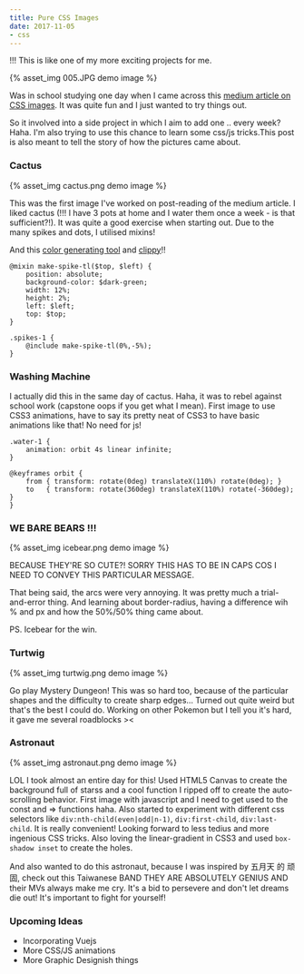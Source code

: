 ```yaml
---
title: Pure CSS Images
date: 2017-11-05
- css
---
```


!!! This is like one of my more exciting projects for me.<!-- more -->

{% asset_img 005.JPG demo image %}

Was in school studying one day when I came across this [medium article on CSS images](https://blog.prototypr.io/how-i-started-drawing-css-images-3fd878675c89). It was quite fun and I just wanted to try things out.

So it involved into a side project in which I aim to add one .. every week? Haha. I'm also trying to use this chance to learn some css/js tricks.This post is also meant to tell the story of how the pictures came about.

### Cactus
{% asset_img cactus.png demo image %}

This was the first image I've worked on post-reading of the medium article. I liked cactus (!!! I have 3 pots at home and I water them once a week - is that sufficient?!). It was quite a good exercise when starting out. Due to the many spikes and dots, I utilised mixins! 

And this [color generating tool](https://coolors.co/) and [clippy](http://bennettfeely.com/clippy/)!!

```
@mixin make-spike-tl($top, $left) {
    position: absolute;
    background-color: $dark-green;
    width: 12%;
    height: 2%;
    left: $left;
    top: $top;
}

.spikes-1 {
    @include make-spike-tl(0%,-5%);
}

```


### Washing Machine
I actually did this in the same day of cactus. Haha, it was to rebel against school work (capstone oops if you get what I mean). First image to use CSS3 animations, have to say its pretty neat of CSS3 to have basic animations like that! No need for js! 

```
.water-1 {
    animation: orbit 4s linear infinite;
}

@keyframes orbit {
    from { transform: rotate(0deg) translateX(110%) rotate(0deg); }
    to   { transform: rotate(360deg) translateX(110%) rotate(-360deg); }
}
```


### WE BARE BEARS !!!
{% asset_img icebear.png demo image %}

BECAUSE THEY'RE SO CUTE?! SORRY THIS HAS TO BE IN CAPS COS I NEED TO CONVEY THIS PARTICULAR MESSAGE.

That being said, the arcs were very annoying. It was pretty much a trial-and-error thing. And learning about border-radius, having a difference wih % and px and how the 50%/50% thing came about. 

PS. Icebear for the win. 

### Turtwig
{% asset_img turtwig.png demo image %}

Go play Mystery Dungeon! This was so hard too, because of the particular shapes and the difficulty to create sharp edges... Turned out quite weird but that's the best I could do. Working on other Pokemon but I tell you it's hard, it gave me several roadblocks >< 


### Astronaut
{% asset_img astronaut.png demo image %}

LOL I took almost an entire day for this! Used HTML5 Canvas to create the background full of starss and a cool function I ripped off to create the auto-scrolling behavior. First image with javascript and I need to get used to the const and => functions haha. Also started to experiment with different css selectors like `div:nth-child(even|odd|n-1)`, `div:first-child`, `div:last-child`. It is really convenient! Looking forward to less tedius and more ingenious CSS tricks. Also loving the linear-gradient in CSS3 and used `box-shadow inset` to create the holes.  

And also wanted to do this astronaut, because I was inspired by 五月天 的 顽固, check out this Taiwanese BAND THEY ARE ABSOLUTELY GENIUS AND their MVs always make me cry. It's a bid to persevere and don't let dreams die out! It's important to fight for yourself!

### Upcoming Ideas
- Incorporating Vuejs
- More CSS/JS animations
- More Graphic Designish things